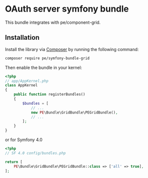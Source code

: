 # OAuth server symfony bundle
This bundle integrates with pe/component-grid.

## Installation
Install the library via [Composer](https://getcomposer.org/) by
running the following command:
```bash
composer require pe/symfony-bundle-grid
```
Then enable the bundle in your kernel:
```php
<?php
// app/AppKernel.php
class AppKernel
{
    public function registerBundles()
    {
        $bundles = [
            // ...
            new PE\Bundle\GridBundle\PEGridBundle(),
            // ...
        ];
    }
}
```
or for Symfony 4.0
```php
<?php
// SF 4.0 config/bundles.php

return [
    PE\Bundle\GridBundle\PEGridBundle::class => ['all' => true],
];
```
